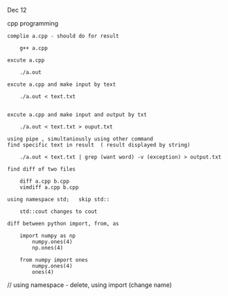 Dec 12

cpp programming 

	complie a.cpp - should do for result
		
		g++ a.cpp

	excute a.cpp

		./a.out 

	excute a.cpp and make input by text

		./a.out < text.txt


	excute a.cpp and make input and output by txt

		./a.out < text.txt > ouput.txt

	using pipe , simultaniously using other command
	find specific text in result  ( result displayed by string)

		./a.out < text.txt | grep (want word) -v (exception) > output.txt 

	find diff of two files

		diff a.cpp b.cpp
		vimdiff a.cpp b.cpp

	using namespace std;   skip std::

		std::cout changes to cout

	diff between python import, from, as

		import numpy as np
			numpy.ones(4)
			np.ones(4)

		from numpy import ones
			numpy.ones(4)
			ones(4)
	
//	using namespace - delete, using import (change name)






